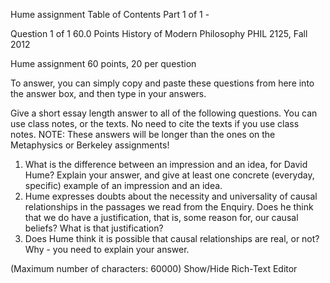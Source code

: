 Hume assignment
Table of Contents
Part 1 of 1 -

Question 1 of 1	60.0 Points
History of Modern Philosophy 
PHIL 2125, Fall 2012 

Hume assignment 
60 points, 20 per question 

To answer, you can simply copy and paste these questions from here into the answer box, and then type in your answers. 

Give a short essay length answer to all of the following questions. You can use class notes, or the texts. No need to cite the texts if you use class notes. NOTE: These answers will be longer than the ones on the Metaphysics or Berkeley assignments!

1.	What is the difference between an impression and an idea, for David Hume? Explain your answer, and give at least one concrete (everyday, specific) example of an impression and an idea. 
2.	Hume expresses doubts about the necessity and universality of causal relationships in the passages we read from the Enquiry. Does he think that we do have a justification, that is, some reason for, our causal beliefs? What is that justification? 
3.	Does Hume think it is possible that causal relationships are real, or not? Why - you need to explain your answer. 


(Maximum number of characters: 60000)
Show/Hide Rich-Text Editor
